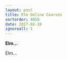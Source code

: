```yaml
---
layout: post
title: Elm Online Courses
sortorder: 4058
date: 2017-02-10
ignoreall: 1
---
```


**Elm...**

Elm...

